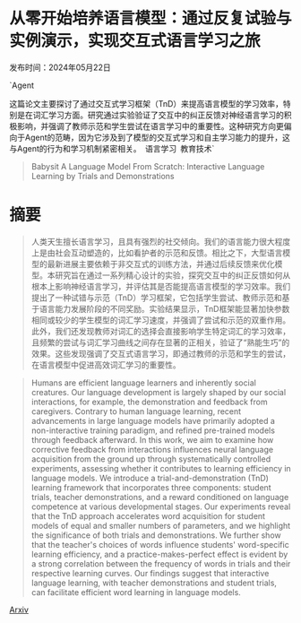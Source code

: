 # 从零开始培养语言模型：通过反复试验与实例演示，实现交互式语言学习之旅

发布时间：2024年05月22日

`Agent

这篇论文主要探讨了通过交互式学习框架（TnD）来提高语言模型的学习效率，特别是在词汇学习方面。研究通过实验验证了交互中的纠正反馈对神经语言学习的积极影响，并强调了教师示范和学生尝试在语言学习中的重要性。这种研究方向更偏向于Agent的范畴，因为它涉及到了模型的交互式学习和自主学习能力的提升，这与Agent的行为和学习机制紧密相关。` `语言学习` `教育技术`

> Babysit A Language Model From Scratch: Interactive Language Learning by Trials and Demonstrations

# 摘要

> 人类天生擅长语言学习，且具有强烈的社交倾向。我们的语言能力很大程度上是由社会互动塑造的，比如看护者的示范和反馈。相比之下，大型语言模型的最新进展主要依赖于非交互式的训练方法，并通过后续反馈来优化模型。本研究旨在通过一系列精心设计的实验，探究交互中的纠正反馈如何从根本上影响神经语言学习，并评估其是否能提高语言模型的学习效率。我们提出了一种试错与示范（TnD）学习框架，它包括学生尝试、教师示范和基于语言能力发展阶段的不同奖励。实验结果显示，TnD框架能显著加快参数相同或较少的学生模型的词汇学习速度，并强调了尝试和示范的双重作用。此外，我们还发现教师对词汇的选择会直接影响学生特定词汇的学习效率，且频繁的尝试与词汇学习曲线之间存在显著的正相关，验证了“熟能生巧”的效果。这些发现强调了交互式语言学习，即通过教师的示范和学生的尝试，在语言模型中促进高效词汇学习的重要性。

> Humans are efficient language learners and inherently social creatures. Our language development is largely shaped by our social interactions, for example, the demonstration and feedback from caregivers. Contrary to human language learning, recent advancements in large language models have primarily adopted a non-interactive training paradigm, and refined pre-trained models through feedback afterward. In this work, we aim to examine how corrective feedback from interactions influences neural language acquisition from the ground up through systematically controlled experiments, assessing whether it contributes to learning efficiency in language models. We introduce a trial-and-demonstration (TnD) learning framework that incorporates three components: student trials, teacher demonstrations, and a reward conditioned on language competence at various developmental stages. Our experiments reveal that the TnD approach accelerates word acquisition for student models of equal and smaller numbers of parameters, and we highlight the significance of both trials and demonstrations. We further show that the teacher's choices of words influence students' word-specific learning efficiency, and a practice-makes-perfect effect is evident by a strong correlation between the frequency of words in trials and their respective learning curves. Our findings suggest that interactive language learning, with teacher demonstrations and student trials, can facilitate efficient word learning in language models.

[Arxiv](https://arxiv.org/abs/2405.13828)
